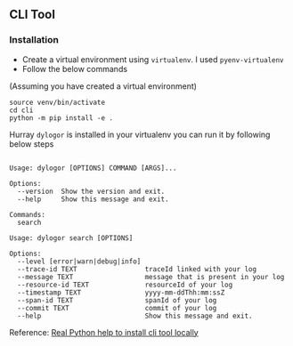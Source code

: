 ## CLI Tool

### Installation

- Create a virtual environment using `virtualenv`. I used `pyenv-virtualenv`
- Follow the below commands

(Assuming you have created a virtual environment)

```shell
source venv/bin/activate
cd cli
python -m pip install -e .
```

Hurray `dylogor` is installed in your virtualenv
you can run it by following below steps

```shell

Usage: dylogor [OPTIONS] COMMAND [ARGS]...

Options:
  --version  Show the version and exit.
  --help     Show this message and exit.

Commands:
  search
```


```shell
Usage: dylogor search [OPTIONS]

Options:
  --level [error|warn|debug|info]
  --trace-id TEXT                 traceId linked with your log
  --message TEXT                  message that is present in your log
  --resource-id TEXT              resourceId of your log
  --timestamp TEXT                yyyy-mm-ddThh:mm:ssZ
  --span-id TEXT                  spanId of your log
  --commit TEXT                   commit of your log
  --help                          Show this message and exit.

```

Reference: [Real Python help to install cli tool locally](https://realpython.com/python-click/#preparing-a-click-app-for-installation-and-use)